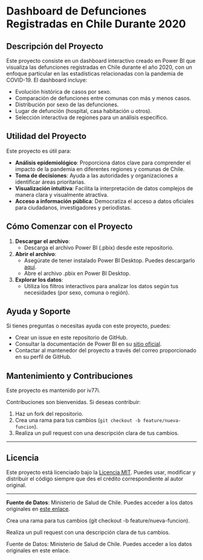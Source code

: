 # Dashboard de Defunciones Registradas en Chile Durante 2020

## Descripción del Proyecto
Este proyecto consiste en un dashboard interactivo creado en Power BI que visualiza las defunciones registradas en Chile durante el año 2020, con un enfoque particular en las estadísticas relacionadas con la pandemia de COVID-19. El dashboard incluye:

- Evolución histórica de casos por sexo.
- Comparación de defunciones entre comunas con más y menos casos.
- Distribución por sexo de las defunciones.
- Lugar de defunción (hospital, casa habitación u otros).
- Selección interactiva de regiones para un análisis específico.

## Utilidad del Proyecto
Este proyecto es útil para:
- **Análisis epidemiológico**: Proporciona datos clave para comprender el impacto de la pandemia en diferentes regiones y comunas de Chile.
- **Toma de decisiones**: Ayuda a las autoridades y organizaciones a identificar áreas prioritarias.
- **Visualización intuitiva**: Facilita la interpretación de datos complejos de manera clara y visualmente atractiva.
- **Acceso a información pública**: Democratiza el acceso a datos oficiales para ciudadanos, investigadores y periodistas.

## Cómo Comenzar con el Proyecto
1. **Descargar el archivo**:
   - Descarga el archivo Power BI (.pbix) desde este repositorio.
2. **Abrir el archivo**:
   - Asegúrate de tener instalado Power BI Desktop. Puedes descargarlo [aquí](https://powerbi.microsoft.com/es-es/desktop/).
   - Abre el archivo .pbix en Power BI Desktop.
3. **Explorar los datos**:
   - Utiliza los filtros interactivos para analizar los datos según tus necesidades (por sexo, comuna o región).

## Ayuda y Soporte
Si tienes preguntas o necesitas ayuda con este proyecto, puedes:
- Crear un issue en este repositorio de GitHub.
- Consultar la documentación de Power BI en su [sitio oficial](https://learn.microsoft.com/es-es/power-bi/).
- Contactar al mantenedor del proyecto a través del correo proporcionado en su perfil de GitHub.

## Mantenimiento y Contribuciones
Este proyecto es mantenido por iv77i.

Contribuciones son bienvenidas. Si deseas contribuir:
1. Haz un fork del repositorio.
2. Crea una rama para tus cambios (`git checkout -b feature/nueva-funcion`).
3. Realiza un pull request con una descripción clara de tus cambios.

---

## Licencia
Este proyecto está licenciado bajo la [Licencia MIT](https://opensource.org/licenses/MIT). Puedes usar, modificar y distribuir el código siempre que des el crédito correspondiente al autor original.

---

**Fuente de Datos**: Ministerio de Salud de Chile. Puedes acceder a los datos originales en [este enlace](https://datos.gob.cl/dataset/defunciones-por-covid19).


Crea una rama para tus cambios (git checkout -b feature/nueva-funcion).

Realiza un pull request con una descripción clara de tus cambios.

Fuente de Datos: Ministerio de Salud de Chile. Puedes acceder a los datos originales en este enlace.
